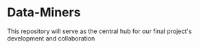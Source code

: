 # Data-Miners
This repository will serve as the  central hub for our final project's development and collaboration
